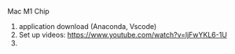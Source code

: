 Mac M1 Chip
1. application download (Anaconda, Vscode)
2. Set up videos: https://www.youtube.com/watch?v=ljFwYKL6-1U
3. 
